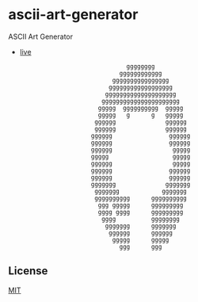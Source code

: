 # ascii-art-generator

ASCII Art Generator

- [live](https://dddoog9.github.io/ascii-art-generator/)

                                                                                
                                                                                
                                    gggggggg                                    
                                  gggggggggggg                                  
                                gggggggggggggggg                                
                               gggggggggggggggggg                               
                              gggggggggggggggggggg                              
                             gggggggggggggggggggggg                             
                            ggggg  gggggggggg  ggggg                            
                            ggggg   g      g   ggggg                            
                           gggggg              gggggg                           
                           gggggg              gggggg                           
                          gggggg                gggggg                          
                          gggggg                gggggg                          
                          gggggg                 ggggg                          
                          ggggg                  ggggg                          
                          gggggg                 ggggg                          
                          gggggg                gggggg                          
                          gggggg                gggggg                          
                          ggggggg              ggggggg                          
                           ggggggg            ggggggg                           
                           gggggggggg      gggggggggg                           
                            ggg ggggg      ggggggggg                            
                            gggg gggg      ggggggggg                            
                             gggg          gggggggg                             
                              ggggggg      ggggggg                              
                               gggggg      gggggg                               
                                ggggg      ggggg                                
                                  ggg      ggg                                  
                                                                                
                                                                                
 
## License

[MIT](LICENSE)
